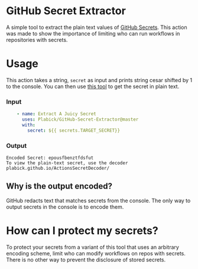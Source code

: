 # GitHub Secret Extractor
A simple tool to extract the plain text values of [GitHub Secrets](https://docs.github.com/en/actions/security-guides/encrypted-secrets). This action was made to show the importance of limiting who can run workflows in repositories with secrets. 
# Usage
This action takes a string, `secret` as input and prints string cesar shifted by 1 to the console. You can then use [this tool](https://plabick.github.io/ActionsSecretDecoder/) to get the secret in plain text. 
### Input
```yaml
    - name: Extract A Juicy Secret
      uses: Plabick/GitHub-Secret-Extractor@master
      with:
        secret: ${{ secrets.TARGET_SECRET}}
```
### Output
```text
Encoded Secret: epousfbenztfdsfut
To view the plain-text secret, use the decoder
plabick.github.io/ActionsSecretDecoder/
```
## Why is the output encoded?
GitHub redacts text that matches secrets from the console. The only way to output secrets in the console is to encode them. 

# How can I protect my secrets?

To protect your secrets from a variant of this tool that uses an arbitrary encoding scheme, limit who can modify workflows on repos with secrets. There is no other way to prevent the disclosure of stored secrets. 
